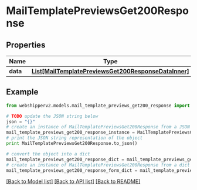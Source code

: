 # MailTemplatePreviewsGet200Response


## Properties
Name | Type | Description | Notes
------------ | ------------- | ------------- | -------------
**data** | [**List[MailTemplatePreviewsGet200ResponseDataInner]**](MailTemplatePreviewsGet200ResponseDataInner.md) |  | [optional] 

## Example

```python
from webshipperv2.models.mail_template_previews_get200_response import MailTemplatePreviewsGet200Response

# TODO update the JSON string below
json = "{}"
# create an instance of MailTemplatePreviewsGet200Response from a JSON string
mail_template_previews_get200_response_instance = MailTemplatePreviewsGet200Response.from_json(json)
# print the JSON string representation of the object
print MailTemplatePreviewsGet200Response.to_json()

# convert the object into a dict
mail_template_previews_get200_response_dict = mail_template_previews_get200_response_instance.to_dict()
# create an instance of MailTemplatePreviewsGet200Response from a dict
mail_template_previews_get200_response_form_dict = mail_template_previews_get200_response.from_dict(mail_template_previews_get200_response_dict)
```
[[Back to Model list]](../README.md#documentation-for-models) [[Back to API list]](../README.md#documentation-for-api-endpoints) [[Back to README]](../README.md)


